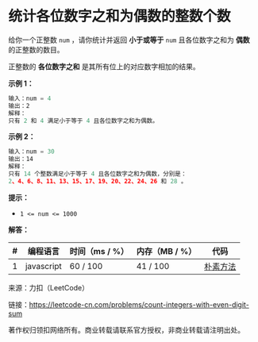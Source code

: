 # 统计各位数字之和为偶数的整数个数

给你一个正整数 `num` ，请你统计并返回 **小于或等于** `num` 且各位数字之和为 **偶数** 的正整数的数目。

正整数的 **各位数字之和** 是其所有位上的对应数字相加的结果。

**示例 1：**

``` javascript
输入：num = 4
输出：2
解释：
只有 2 和 4 满足小于等于 4 且各位数字之和为偶数。
```

**示例 2：**

``` javascript
输入：num = 30
输出：14
解释：
只有 14 个整数满足小于等于 4 且各位数字之和为偶数，分别是：
2、4、6、8、11、13、15、17、19、20、22、24、26 和 28 。
```

**提示：**

- `1 <= num <= 1000`

**解答：**

**#**|**编程语言**|**时间（ms / %）**|**内存（MB / %）**|**代码**
--|--|--|--|--
1|javascript|60 / 100|41 / 100|[朴素方法](./javascript/ac_v1.js)

来源：力扣（LeetCode）

链接：https://leetcode-cn.com/problems/count-integers-with-even-digit-sum

著作权归领扣网络所有。商业转载请联系官方授权，非商业转载请注明出处。
